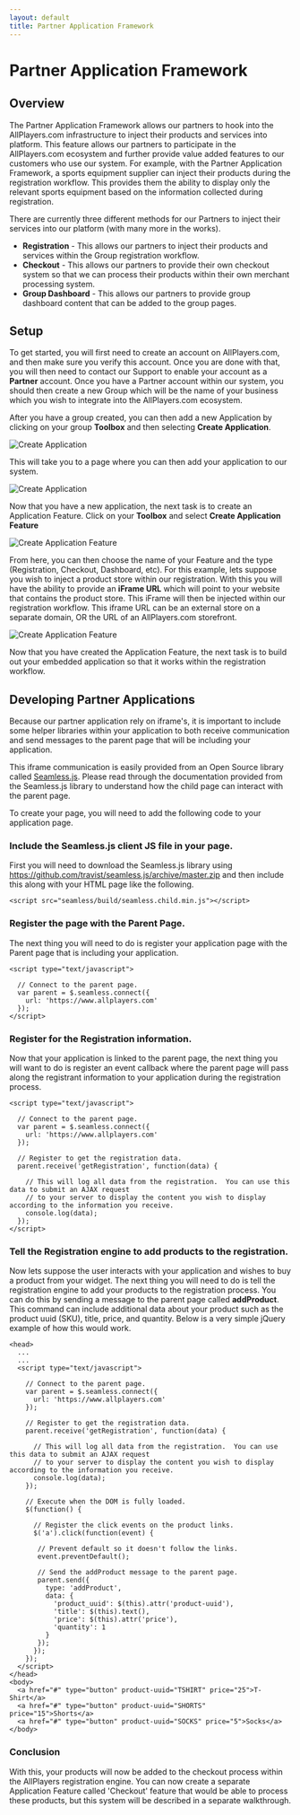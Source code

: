 ```yaml
---
layout: default
title: Partner Application Framework
---
```

# Partner Application Framework

## Overview
The Partner Application Framework allows our partners to hook into the AllPlayers.com infrastructure to inject their
products and services into platform.  This feature allows our partners to participate in the AllPlayers.com ecosystem
and further provide value added features to our customers who use our system.  For example, with the Partner
Application Framework, a sports equipment supplier can inject their products during the registration workflow.  This
provides them the ability to display only the relevant sports equipment based on the information collected during
registration.

There are currently three different methods for our Partners to inject their services into our platform (with many more
in the works).

 - __Registration__ - This allows our partners to inject their products and services within the Group registration workflow.
 - __Checkout__ - This allows our partners to provide their own checkout system so that we can process their products within
 their own merchant processing system.
 - __Group Dashboard__ - This allows our partners to provide group dashboard content that can be added to the group pages.

## Setup
To get started, you will first need to create an account on AllPlayers.com, and then make sure you verify this account.
Once you are done with that, you will then need to contact our Support to enable your account as a __Partner__ account.
Once you have a Partner account within our system, you should then create a new Group which will be the name of your
business which you wish to integrate into the AllPlayers.com ecosystem.

After you have a group created, you can then add a new Application by clicking on your group __Toolbox__ and then
selecting __Create Application__.

![Create Application](https://api.monosnap.com/image/download?id=428oIeX0iJ1D9zH6D54Gs7wVgINCNI)

This will take you to a page where you can then add your application to our system.

![Create Application](https://api.monosnap.com/image/download?id=oWuhtqVjEQWEJl9MiXlFEcxHdIip0J)

Now that you have a new application, the next task is to create an Application Feature.  Click on your __Toolbox__
and select __Create Application Feature__

![Create Application Feature](https://api.monosnap.com/image/download?id=ZC986ajzkVVnwOFgE3qviWAB9anGMq)

From here, you can then choose the name of your Feature and the type (Registration, Checkout, Dashboard, etc). For this
example, lets suppose you wish to inject a product store within our registration.  With this you will have the ability
to provide an __iFrame URL__ which will point to your website that contains the product store.  This iFrame will then
be injected within our registration workflow.  This iframe URL can be an external store on a separate domain, OR the URL
of an AllPlayers.com storefront.

![Create Application Feature](https://api.monosnap.com/image/download?id=jfxT6ZNCZCfmsxJwobdZ4pETuV0ZLJ)

Now that you have created the Application Feature, the next task is to build out your embedded application so that it
works within the registration workflow.

## Developing Partner Applications

Because our partner application rely on iframe's, it is important to include some helper libraries within your
application to both receive communication and send messages to the parent page that will be including your application.

This iframe communication is easily provided from an Open Source library called [Seamless.js](https://github.com/travist/seamless.js).
Please read through the documentation provided from the Seamless.js library to understand how the child page can interact with the
parent page.

To create your page, you will need to add the following code to your application page.

### Include the Seamless.js client JS file in your page.
First you will need to download the Seamless.js library using https://github.com/travist/seamless.js/archive/master.zip and then
include this along with your HTML page like the following.

    <script src="seamless/build/seamless.child.min.js"></script>

### Register the page with the Parent Page.
The next thing you will need to do is register your application page with the Parent page that is including your application.

    <script type="text/javascript">

      // Connect to the parent page.
      var parent = $.seamless.connect({
        url: 'https://www.allplayers.com'
      });
    </script>

### Register for the Registration information.
Now that your application is linked to the parent page, the next thing you will want to do is register an event callback
where the parent page will pass along the registrant information to your application during the registration process.


    <script type="text/javascript">

      // Connect to the parent page.
      var parent = $.seamless.connect({
        url: 'https://www.allplayers.com'
      });

      // Register to get the registration data.
      parent.receive('getRegistration', function(data) {

        // This will log all data from the registration.  You can use this data to submit an AJAX request
        // to your server to display the content you wish to display according to the information you receive.
        console.log(data);
      });
    </script>

### Tell the Registration engine to add products to the registration.
Now lets suppose the user interacts with your application and wishes to buy a product from your widget.  The next thing
you will need to do is tell the registration engine to add your products to the registration process.  You can do this
by sending a message to the parent page called __addProduct__.  This command can include additional data about your product
such as the product uuid (SKU), title, price, and quantity.  Below is a very simple jQuery example of how this would work.


    <head>
      ...
      ...
      <script type="text/javascript">

        // Connect to the parent page.
        var parent = $.seamless.connect({
          url: 'https://www.allplayers.com'
        });

        // Register to get the registration data.
        parent.receive('getRegistration', function(data) {

          // This will log all data from the registration.  You can use this data to submit an AJAX request
          // to your server to display the content you wish to display according to the information you receive.
          console.log(data);
        });

        // Execute when the DOM is fully loaded.
        $(function() {

          // Register the click events on the product links.
          $('a').click(function(event) {

           // Prevent default so it doesn't follow the links.
           event.preventDefault();

           // Send the addProduct message to the parent page.
           parent.send({
             type: 'addProduct',
             data: {
               'product_uuid': $(this).attr('product-uuid'),
               'title': $(this).text(),
               'price': $(this).attr('price'),
               'quantity': 1
             }
           });
          });
        });
      </script>
    </head>
    <body>
      <a href="#" type="button" product-uuid="TSHIRT" price="25">T-Shirt</a>
      <a href="#" type="button" product-uuid="SHORTS" price="15">Shorts</a>
      <a href="#" type="button" product-uuid="SOCKS" price="5">Socks</a>
    </body>


### Conclusion
With this, your products will now be added to the checkout process within the AllPlayers registration engine.  You can
now create a separate Application Feature called 'Checkout' feature that would be able to process these products, but
this system will be described in a separate walkthrough.
